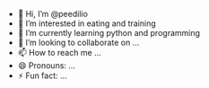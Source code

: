 - 👋 Hi, I’m @peedilio
- 👀 I’m interested in eating and training
- 🌱 I’m currently learning python and programming
- 💞️ I’m looking to collaborate on ...
- 📫 How to reach me ...
- 😄 Pronouns: ...
- ⚡ Fun fact: ...

<!---
peedilio/peedilio is a ✨ special ✨ repository because its `README.md` (this file) appears on your GitHub profile.
You can click the Preview link to take a look at your changes.
---> 
